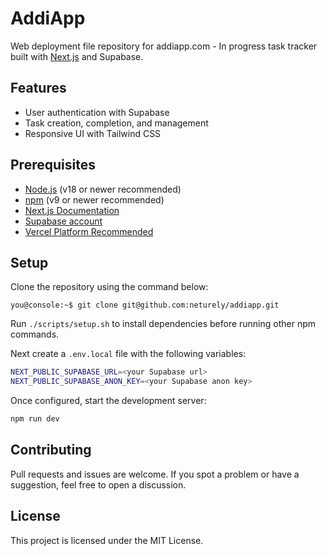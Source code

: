 # AddiApp

Web deployment file repository for addiapp.com - In progress task tracker built with [Next.js](https://nextjs.org) and Supabase.

## Features

- User authentication with Supabase
- Task creation, completion, and management
- Responsive UI with Tailwind CSS

## Prerequisites

- [Node.js](https://nodejs.org/) (v18 or newer recommended)
- [npm](https://www.npmjs.com/) (v9 or newer recommended)
- [Next.js Documentation](https://nextjs.org/docs)
- [Supabase account](https://supabase.com/)
- [Vercel Platform Recommended](https://vercel.com/new?utm_medium=default-template&filter=next.js&utm_source=create-next-app&utm_campaign=create-next-app-readme)

## Setup

Clone the repository using the command below:

```console
you@console:~$ git clone git@github.com:neturely/addiapp.git
```

Run `./scripts/setup.sh` to install dependencies before running other npm commands.

Next create a `.env.local` file with the following variables:

```bash
NEXT_PUBLIC_SUPABASE_URL=<your Supabase url>
NEXT_PUBLIC_SUPABASE_ANON_KEY=<your Supabase anon key>
```

Once configured, start the development server:

```bash
npm run dev
```

## Contributing

Pull requests and issues are welcome. If you spot a problem or have a suggestion, feel free to open a discussion.

## License

This project is licensed under the MIT License.
